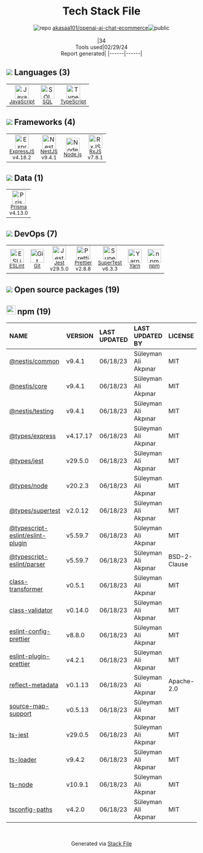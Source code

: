 <!--
&lt;--- Readme.md Snippet without images Start ---&gt;
## Tech Stack
akasaa101/openai-ai-chat-ecommerce is built on the following main stack:

- [JavaScript](https://developer.mozilla.org/en-US/docs/Web/JavaScript) – Languages
- [SQL](https://en.wikipedia.org/wiki/SQL) – Languages
- [TypeScript](http://www.typescriptlang.org) – Languages
- [ExpressJS](http://expressjs.com/) – Microframeworks (Backend)
- [NestJS](nestjs.com) – Frameworks (Full Stack)
- [Node.js](http://nodejs.org/) – Frameworks (Full Stack)
- [RxJS](http://reactivex.io/rxjs/) – Concurrency Frameworks
- [Prisma](https://www.prisma.io/) – Object Relational Mapper (ORM)
- [ESLint](http://eslint.org/) – Code Review
- [Jest](http://facebook.github.io/jest/) – Javascript Testing Framework
- [Prettier](https://prettier.io/) – Code Review
- [SuperTest](https://www.npmjs.com/package/supertest) – Javascript Testing Framework
- [Yarn](https://yarnpkg.com/) – Front End Package Manager

Full tech stack [here](/techstack.md)

&lt;--- Readme.md Snippet without images End ---&gt;

&lt;--- Readme.md Snippet with images Start ---&gt;
## Tech Stack
akasaa101/openai-ai-chat-ecommerce is built on the following main stack:

- <img width='25' height='25' src='https://img.stackshare.io/service/1209/javascript.jpeg' alt='JavaScript'/> [JavaScript](https://developer.mozilla.org/en-US/docs/Web/JavaScript) – Languages
- <img width='25' height='25' src='https://img.stackshare.io/service/2271/default_068d33483bba6b81ee13fbd4dc7aab9780896a54.png' alt='SQL'/> [SQL](https://en.wikipedia.org/wiki/SQL) – Languages
- <img width='25' height='25' src='https://img.stackshare.io/service/1612/bynNY5dJ.jpg' alt='TypeScript'/> [TypeScript](http://www.typescriptlang.org) – Languages
- <img width='25' height='25' src='https://img.stackshare.io/service/1163/hashtag.png' alt='ExpressJS'/> [ExpressJS](http://expressjs.com/) – Microframeworks (Backend)
- <img width='25' height='25' src='https://img.stackshare.io/service/8747/4zsOyxko_400x400.jpg' alt='NestJS'/> [NestJS](nestjs.com) – Frameworks (Full Stack)
- <img width='25' height='25' src='https://img.stackshare.io/service/1011/n1JRsFeB_400x400.png' alt='Node.js'/> [Node.js](http://nodejs.org/) – Frameworks (Full Stack)
- <img width='25' height='25' src='https://img.stackshare.io/service/1796/984368.png' alt='RxJS'/> [RxJS](http://reactivex.io/rxjs/) – Concurrency Frameworks
- <img width='25' height='25' src='https://img.stackshare.io/service/8680/Logo_Symbol_White.jpg' alt='Prisma'/> [Prisma](https://www.prisma.io/) – Object Relational Mapper (ORM)
- <img width='25' height='25' src='https://img.stackshare.io/service/3337/Q4L7Jncy.jpg' alt='ESLint'/> [ESLint](http://eslint.org/) – Code Review
- <img width='25' height='25' src='https://img.stackshare.io/service/830/jest.png' alt='Jest'/> [Jest](http://facebook.github.io/jest/) – Javascript Testing Framework
- <img width='25' height='25' src='https://img.stackshare.io/service/7035/default_66f265943abed56bcdbfca1c866a4261b1fbb063.jpg' alt='Prettier'/> [Prettier](https://prettier.io/) – Code Review
- <img width='25' height='25' src='https://img.stackshare.io/no-img-open-source.png' alt='SuperTest'/> [SuperTest](https://www.npmjs.com/package/supertest) – Javascript Testing Framework
- <img width='25' height='25' src='https://img.stackshare.io/service/5848/44mC-kJ3.jpg' alt='Yarn'/> [Yarn](https://yarnpkg.com/) – Front End Package Manager

Full tech stack [here](/techstack.md)

&lt;--- Readme.md Snippet with images End ---&gt;
-->
<div align="center">

# Tech Stack File
![](https://img.stackshare.io/repo.svg "repo") [akasaa101/openai-ai-chat-ecommerce](https://github.com/akasaa101/openai-ai-chat-ecommerce)![](https://img.stackshare.io/public_badge.svg "public")
<br/><br/>
|34<br/>Tools used|02/29/24 <br/>Report generated|
|------|------|
</div>

## <img src='https://img.stackshare.io/languages.svg'/> Languages (3)
<table><tr>
  <td align='center'>
  <img width='36' height='36' src='https://img.stackshare.io/service/1209/javascript.jpeg' alt='JavaScript'>
  <br>
  <sub><a href="https://developer.mozilla.org/en-US/docs/Web/JavaScript">JavaScript</a></sub>
  <br>
  <sub></sub>
</td>

<td align='center'>
  <img width='36' height='36' src='https://img.stackshare.io/service/2271/default_068d33483bba6b81ee13fbd4dc7aab9780896a54.png' alt='SQL'>
  <br>
  <sub><a href="https://en.wikipedia.org/wiki/SQL">SQL</a></sub>
  <br>
  <sub></sub>
</td>

<td align='center'>
  <img width='36' height='36' src='https://img.stackshare.io/service/1612/bynNY5dJ.jpg' alt='TypeScript'>
  <br>
  <sub><a href="http://www.typescriptlang.org">TypeScript</a></sub>
  <br>
  <sub></sub>
</td>

</tr>
</table>

## <img src='https://img.stackshare.io/frameworks.svg'/> Frameworks (4)
<table><tr>
  <td align='center'>
  <img width='36' height='36' src='https://img.stackshare.io/service/1163/hashtag.png' alt='ExpressJS'>
  <br>
  <sub><a href="http://expressjs.com/">ExpressJS</a></sub>
  <br>
  <sub>v4.18.2</sub>
</td>

<td align='center'>
  <img width='36' height='36' src='https://img.stackshare.io/service/8747/4zsOyxko_400x400.jpg' alt='NestJS'>
  <br>
  <sub><a href="nestjs.com">NestJS</a></sub>
  <br>
  <sub>v9.4.1</sub>
</td>

<td align='center'>
  <img width='36' height='36' src='https://img.stackshare.io/service/1011/n1JRsFeB_400x400.png' alt='Node.js'>
  <br>
  <sub><a href="http://nodejs.org/">Node.js</a></sub>
  <br>
  <sub></sub>
</td>

<td align='center'>
  <img width='36' height='36' src='https://img.stackshare.io/service/1796/984368.png' alt='RxJS'>
  <br>
  <sub><a href="http://reactivex.io/rxjs/">RxJS</a></sub>
  <br>
  <sub>v7.8.1</sub>
</td>

</tr>
</table>

## <img src='https://img.stackshare.io/databases.svg'/> Data (1)
<table><tr>
  <td align='center'>
  <img width='36' height='36' src='https://img.stackshare.io/service/8680/Logo_Symbol_White.jpg' alt='Prisma'>
  <br>
  <sub><a href="https://www.prisma.io/">Prisma</a></sub>
  <br>
  <sub>v4.13.0</sub>
</td>

</tr>
</table>

## <img src='https://img.stackshare.io/devops.svg'/> DevOps (7)
<table><tr>
  <td align='center'>
  <img width='36' height='36' src='https://img.stackshare.io/service/3337/Q4L7Jncy.jpg' alt='ESLint'>
  <br>
  <sub><a href="http://eslint.org/">ESLint</a></sub>
  <br>
  <sub></sub>
</td>

<td align='center'>
  <img width='36' height='36' src='https://img.stackshare.io/service/1046/git.png' alt='Git'>
  <br>
  <sub><a href="http://git-scm.com/">Git</a></sub>
  <br>
  <sub></sub>
</td>

<td align='center'>
  <img width='36' height='36' src='https://img.stackshare.io/service/830/jest.png' alt='Jest'>
  <br>
  <sub><a href="http://facebook.github.io/jest/">Jest</a></sub>
  <br>
  <sub>v29.5.0</sub>
</td>

<td align='center'>
  <img width='36' height='36' src='https://img.stackshare.io/service/7035/default_66f265943abed56bcdbfca1c866a4261b1fbb063.jpg' alt='Prettier'>
  <br>
  <sub><a href="https://prettier.io/">Prettier</a></sub>
  <br>
  <sub>v2.8.8</sub>
</td>

<td align='center'>
  <img width='36' height='36' src='https://img.stackshare.io/no-img-open-source.png' alt='SuperTest'>
  <br>
  <sub><a href="https://www.npmjs.com/package/supertest">SuperTest</a></sub>
  <br>
  <sub>v6.3.3</sub>
</td>

<td align='center'>
  <img width='36' height='36' src='https://img.stackshare.io/service/5848/44mC-kJ3.jpg' alt='Yarn'>
  <br>
  <sub><a href="https://yarnpkg.com/">Yarn</a></sub>
  <br>
  <sub></sub>
</td>

<td align='center'>
  <img width='36' height='36' src='https://img.stackshare.io/service/1120/lejvzrnlpb308aftn31u.png' alt='npm'>
  <br>
  <sub><a href="https://www.npmjs.com/">npm</a></sub>
  <br>
  <sub></sub>
</td>

</tr>
</table>


## <img src='https://img.stackshare.io/group.svg' /> Open source packages (19)</h2>

## <img width='24' height='24' src='https://img.stackshare.io/service/1120/lejvzrnlpb308aftn31u.png'/> npm (19)

|NAME|VERSION|LAST UPDATED|LAST UPDATED BY|LICENSE|VULNERABILITIES|
|:------|:------|:------|:------|:------|:------|
|[@nestjs/common](https://www.npmjs.com/@nestjs/common)|v9.4.1|06/18/23|Süleyman Ali Akpınar |MIT|N/A|
|[@nestjs/core](https://www.npmjs.com/@nestjs/core)|v9.4.1|06/18/23|Süleyman Ali Akpınar |MIT|N/A|
|[@nestjs/testing](https://www.npmjs.com/@nestjs/testing)|v9.4.1|06/18/23|Süleyman Ali Akpınar |MIT|N/A|
|[@types/express](https://www.npmjs.com/@types/express)|v4.17.17|06/18/23|Süleyman Ali Akpınar |MIT|N/A|
|[@types/jest](https://www.npmjs.com/@types/jest)|v29.5.0|06/18/23|Süleyman Ali Akpınar |MIT|N/A|
|[@types/node](https://www.npmjs.com/@types/node)|v20.2.3|06/18/23|Süleyman Ali Akpınar |MIT|N/A|
|[@types/supertest](https://www.npmjs.com/@types/supertest)|v2.0.12|06/18/23|Süleyman Ali Akpınar |MIT|N/A|
|[@typescript-eslint/eslint-plugin](https://www.npmjs.com/@typescript-eslint/eslint-plugin)|v5.59.7|06/18/23|Süleyman Ali Akpınar |MIT|N/A|
|[@typescript-eslint/parser](https://www.npmjs.com/@typescript-eslint/parser)|v5.59.7|06/18/23|Süleyman Ali Akpınar |BSD-2-Clause|N/A|
|[class-transformer](https://www.npmjs.com/class-transformer)|v0.5.1|06/18/23|Süleyman Ali Akpınar |MIT|N/A|
|[class-validator](https://www.npmjs.com/class-validator)|v0.14.0|06/18/23|Süleyman Ali Akpınar |MIT|N/A|
|[eslint-config-prettier](https://www.npmjs.com/eslint-config-prettier)|v8.8.0|06/18/23|Süleyman Ali Akpınar |MIT|N/A|
|[eslint-plugin-prettier](https://www.npmjs.com/eslint-plugin-prettier)|v4.2.1|06/18/23|Süleyman Ali Akpınar |MIT|N/A|
|[reflect-metadata](https://www.npmjs.com/reflect-metadata)|v0.1.13|06/18/23|Süleyman Ali Akpınar |Apache-2.0|N/A|
|[source-map-support](https://www.npmjs.com/source-map-support)|v0.5.13|06/18/23|Süleyman Ali Akpınar |MIT|N/A|
|[ts-jest](https://www.npmjs.com/ts-jest)|v29.0.5|06/18/23|Süleyman Ali Akpınar |MIT|N/A|
|[ts-loader](https://www.npmjs.com/ts-loader)|v9.4.2|06/18/23|Süleyman Ali Akpınar |MIT|N/A|
|[ts-node](https://www.npmjs.com/ts-node)|v10.9.1|06/18/23|Süleyman Ali Akpınar |MIT|N/A|
|[tsconfig-paths](https://www.npmjs.com/tsconfig-paths)|v4.2.0|06/18/23|Süleyman Ali Akpınar |MIT|N/A|

<br/>
<div align='center'>

Generated via [Stack File](https://github.com/marketplace/stack-file)
